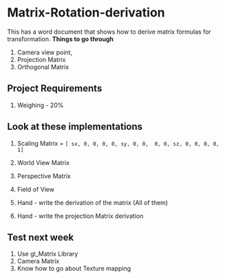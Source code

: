 # Matrix-Rotation-derivation
This has a word document that shows how to derive matrix formulas for transformation.
**Things to go through**
1. Camera view point,
2. Projection Matrix
3. Orthogonal Matrix


## Project Requirements
1. Weighing - 20%


   
## Look at these implementations
1. Scaling Matrix = `[ sx, 0, 0, 0,
                      0, sy, 0, 0, 
                      0, 0, sz, 0,
                      0, 0, 0, 1]`
3. World View Matrix
4. Perspective Matrix
5. Field of View

  
6. Hand - write the derivation of the matrix (All of them)
7. Hand - write the projection Matrix derivation


## Test next week
1. Use gl_Matrix Library
2. Camera Matrix
3. Know how to go about Texture mapping
